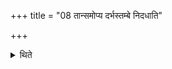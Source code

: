 +++
title = "08 तान्समोप्य दर्भस्तम्बे निदधाति"

+++

<details><summary>थिते</summary>

तान्समोप्य दर्भस्तम्बे निदधाति तेभ्यो निधानमिति ८
</details>

